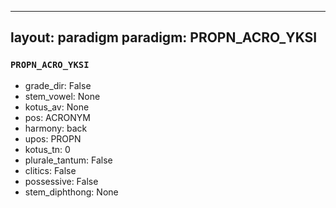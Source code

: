 
---
layout: paradigm
paradigm: PROPN_ACRO_YKSI
---
### ` PROPN_ACRO_YKSI `


* grade_dir: False
* stem_vowel: None
* kotus_av: None
* pos: ACRONYM
* harmony: back
* upos: PROPN
* kotus_tn: 0
* plurale_tantum: False
* clitics: False
* possessive: False
* stem_diphthong: None
